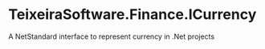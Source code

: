 # TeixeiraSoftware.Finance.ICurrency
A NetStandard interface to represent currency in .Net projects
